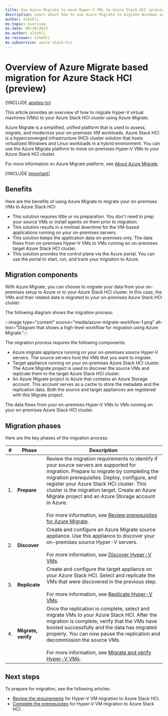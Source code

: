 ```yaml
---
title: Use Azure Migrate to move Hyper-V VMs to Azure Stack HCI (preview)
description: Learn about how to use Azure Migrate to migrate Windows and Linux VMs to your Azure Stack HCI cluster (preview).
author: alkohli
ms.topic: overview
ms.date: 08/30/2023
ms.author: alkohli
ms.reviewer: alkohli
ms.subservice: azure-stack-hci
---
```


# Overview of Azure Migrate based migration for Azure Stack HCI (preview)

[!INCLUDE [applies-to](../../includes/hci-applies-to-23h2.md)]

This article provides an overview of how to migrate Hyper-V virtual machines (VMs) to your Azure Stack HCI cluster using Azure Migrate.

Azure Migrate is a simplified, unified platform that is used to assess, migrate, and modernize your on-premises VM workloads. Azure Stack HCI is a hyperconverged infrastructure (HCI) cluster solution that hosts virtualized Windows and Linux workloads in a hybrid environment. You can use the Azure Migrate platform to move on-premises Hyper-V VMs to your Azure Stack HCI cluster.

For more information on Azure Migrate platform, see [About Azure Migrate](/azure/migrate/migrate-services-overview).

[!INCLUDE [important](../../includes/hci-preview.md)]

## Benefits

Here are the benefits of using Azure Migrate to migrate your on-premises VMs to Azure Stack HCI:

- This solution requires little or no preparation. You don't need to prep your source VMs or install agents on them prior to migration.
- This solution results in a minimal downtime for the VM-based applications running on your on-premises servers.
- This solution keeps the application data on-premises only. The data flows from on-premises Hyper-V VMs to VMs running on on-premises target Azure Stack HCI cluster. 
- This solution provides the control plane via the Azure portal. You can use the portal to start, run, and track your migration to Azure.


## Migration components

With Azure Migrate, you can choose to migrate your data from your on-premises setup to Azure or to your Azure Stack HCI cluster. In this case, the VMs and their related data is migrated to your on-premises Azure Stack HCI cluster.

The following diagram shows the migration process:

:::image type="content" source="media/azure-migrate-workflow-1.png" alt-text="Diagram that shows a high-level workflow for migration using Azure Migrate.":::

The migration process requires the following components:

- Azure migrate appliance running on your on-premises source Hyper-V servers. The source servers host the VMs that you want to migrate.
- Target appliance running on your on-premises Azure Stack HCI cluster. The Azure Migrate project is used to discover the source VMs and replicate them to the target Azure Stack HCI cluster.
- An Azure Migrate project in Azure that contains an Azure Storage account. This account serves as a cache to store the metadata and the replication data. Both the source and target appliances are registered with this Migrate project.

The data flows from your on-premises Hyper-V VMs to VMs running on your on-premises Azure Stack HCI cluster.

## Migration phases

Here are the key phases of the migration process:


|#  |Phase  |Description  |
|---------|---------|---------|
|1.     |**Prepare**        |Review the migration requirements to identify if your source servers are supported for migration. Prepare to migrate by completing the migration prerequisites. Deploy, configure, and register your Azure Stack HCI cluster. This cluster is the migration target. Create an Azure Migrate project and an Azure Storage account in Azure.<br><br> For more information, see [Review prerequisites for Azure Migrate](../index.yml).         |
|2.     |**Discover**       |Create and configure an Azure Migrate source appliance. Use this appliance to discover your on-premises source Hyper-V servers. <br><br> For more information, see [Discover Hyper-V VMs](../index.yml).          |
|3.     |**Replicate**      |Create and configure the target appliance on your Azure Stack HCI. Select and replicate the VMs that were discovered in the previous step. <br><br> For more information, see [Replicate Hyper-V VMs](../index.yml).         |
|4.     |**Migrate, verify**|Once the replication is complete, select and migrate VMs to your Azure Stack HCI. After the migration is complete, verify that the VMs have booted successfully and the data has migrated properly. You can now pause the replication and decommission the source VMs. <br><br> For more information, see [Migrate and verify Hyper-V VMs](./migrate-azure-migrate.md#verify-migration).         |



## Next steps

To prepare for migration, see the following articles:

- [Review the requirements](../index.yml) for Hyper-V VM migration to Azure Stack HCI.
- [Complete the prerequisites](../index.yml) for Hyper-V VM migration to Azure Stack HCI.
